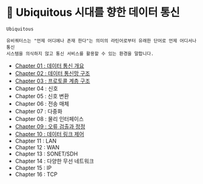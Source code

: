 # 📡 Ubiquitous 시대를 향한 데이터 통신

```
Ubiquitous

유비쿼터스는 "언제 어디에나 존재 한다"는 의미의 라틴어로부터 유래한 단어로 언제 어디서나 통신
시스템을 의식하지 않고 통신 서비스를 활용할 수 있는 환경을 말합니다.
```

- <a href="https://github.com/ohyuchan123/LetsReadBooks/blob/master/%ED%95%B5%EC%8B%AC%20%EB%8D%B0%EC%9D%B4%ED%84%B0%20%ED%86%B5%EC%8B%A0/Contents/chapter01.md#1-%EB%8D%B0%EC%9D%B4%ED%84%B0-%ED%86%B5%EC%8B%A0%EC%9D%B4%EB%9E%80">Chapter 01 : 데이터 통신 개요</a>
- <a href="https://github.com/ohyuchan123/LetsReadBooks/blob/master/%ED%95%B5%EC%8B%AC%20%EB%8D%B0%EC%9D%B4%ED%84%B0%20%ED%86%B5%EC%8B%A0/Contents/chapter02.md#1-%ED%9A%8C%EC%84%A0-%EC%97%B0%EA%B2%B0">Chapter 02 : 데이터 통신망 구조</a>
- <a href="https://github.com/ohyuchan123/LetsReadBooks/blob/master/%ED%95%B5%EC%8B%AC%20%EB%8D%B0%EC%9D%B4%ED%84%B0%20%ED%86%B5%EC%8B%A0/Contents/chapter03.md#1-%EA%B3%84%EC%B8%B5-%EA%B5%AC%EC%A1%B0">Chapter 03 : 프로토콜 계층 구조</a>
- Chapter 04 : 신호
- Chapter 05 : 신호 변환
- Chapter 06 : 전송 매체
- Chapter 07 : 다중화
- Chapter 08 : 물리 인터페이스
- <a href="https://github.com/ohyuchan123/LetsReadBooks/blob/master/%ED%95%B5%EC%8B%AC%20%EB%8D%B0%EC%9D%B4%ED%84%B0%20%ED%86%B5%EC%8B%A0/Contents/chapter09.md#%EC%98%A4%EB%A5%98-%EA%B2%80%EC%B6%9C%EA%B3%BC-%EC%A0%95%EC%A0%95">Chapter 09 : 오류 검출과 정정</a>
- <a href="https://github.com/ohyuchan123/LetsReadBooks/blob/master/%ED%95%B5%EC%8B%AC%20%EB%8D%B0%EC%9D%B4%ED%84%B0%20%ED%86%B5%EC%8B%A0/Contents/chapter10.md#%EB%8D%B0%EC%9D%B4%ED%84%B0-%EB%A7%81%ED%81%AC-%EC%A0%9C%EC%96%B4">Chapter 10 : 데이터 링크 제어</a>
- Chapter 11 : LAN
- Chapter 12 : WAN
- Chapter 13 : SONET/SDH
- Chapter 14 : 다양한 무선 네트워크
- Chapter 15 : IP
- Chapter 16 : TCP
